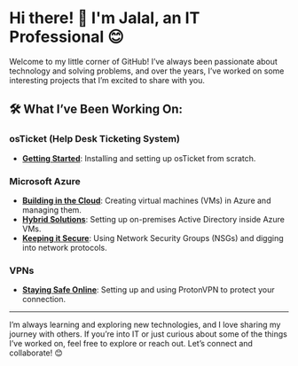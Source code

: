 # Hi there! 👋 I'm Jalal, an IT Professional 😊

Welcome to my little corner of GitHub! I’ve always been passionate about technology and solving problems, and over the years, I’ve worked on some interesting projects that I’m excited to share with you.

## 🛠️ What I’ve Been Working On:

### osTicket (Help Desk Ticketing System)
- **[Getting Started](https://github.com/Jalal-Hatamleh/osTicket-Setup)**: Installing and setting up osTicket from scratch.  

### Microsoft Azure
- **[Building in the Cloud](https://github.com/Jalal-Hatamleh/Creating-VMs-in-Azure)**: Creating virtual machines (VMs) in Azure and managing them.  
- **[Hybrid Solutions](https://github.com/Jalal-Hatamleh/AD-Azure)**: Setting up on-premises Active Directory inside Azure VMs.  
- **[Keeping it Secure](https://github.com/Jalal-Hatamleh/Azure-NSG)**: Using Network Security Groups (NSGs) and digging into network protocols.

### VPNs
- **[Staying Safe Online](https://github.com/Jalal-Hatamleh/Proton-VPN)**: Setting up and using ProtonVPN to protect your connection.

---

I’m always learning and exploring new technologies, and I love sharing my journey with others. If you’re into IT or just curious about some of the things I’ve worked on, feel free to explore or reach out. Let’s connect and collaborate! 😊
